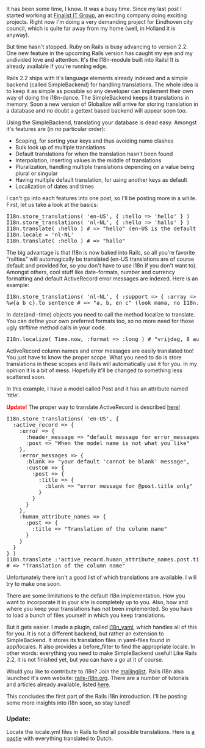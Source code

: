 It has been some time, I know. It was a busy time. Since my last post I started working at [Finalist IT Group](http://finalist.com/), an exciting company doing exciting projects. Right now I'm doing a very demanding project for Eindhoven city council, which is quite far away from my home (well, in Holland it is anyway).

But time hasn't stopped. Ruby on Rails is busy advancing to version 2.2. One new feature in the upcoming Rails version has caught my eye and my undivided love and attention. It's the I18n-module built into Rails! It is already available if you're running edge.

Rails 2.2 ships with it's language elements already indexed and a simple backend (called SimpleBackend) for handling translations. The whole idea is to keep it as simple as possible so any developer can implement their own way of doing the i18n-dance. The SimpleBackend keeps it translations in memory. Soon a new version of Globalize will arrive for storing translation in a database and no doubt a gettext based backend will appear soon too.

Using the SimpleBackend, translating your database is dead easy. Amongst it's features are (in no particular order):

<ul>
  <li>Scoping, for sorting your keys and thus avoiding name clashes</li>
  <li>Bulk look up of multiple translations</li>
  <li>Default translations for when the translation hasn't been found</li>
  <li>Interpolation, inserting values in the middle of translations</li>
  <li>Pluralization, handling multiple translations depending on a value being plural or singular</li>
  <li>Having multiple default translation, for using another keys as default</li>
  <li>Localization of dates and times</li>
</ul>

I can't go into each features into one post, so I'll be posting more in a while. First, let us take a look at the basics:

<pre lang="rails">
I18n.store_translations( 'en-US', { :hello => 'hello' } )
I18n.store_translations( 'nl-NL', { :hello => 'hallo' } )
I18n.translate( :hello ) # => "hello" (en-US is the default locale)
I18n.locale = 'nl-NL'
I18n.translate( :hello ) # => "hallo"
</pre>

The big advantage is that I18n is now baked into Rails, so all you're favorite "railties" will automagically be translated (en-US translations are of course default and provided for, so you don't have to use I18n if you don't want to). Amongst others, cool stuff like date-formats, number and currency formatting and default ActiveRecord error messages are indexed. Here is an example:

<pre lang="rails">
I18n.store_translations( 'nl-NL', { :support => { :array => { :sentence_connector => 'en' } } } )
%w{a b c}.to_sentence # => "a, b, en c" (look mama, no I18n.translate call!)
</pre>

In date(and -time) objects you need to call the method localize to translate. You can define your own preferred formats too, so no more need for those ugly strftime method calls in your code.

<pre lang="rails">
I18n.localize( Time.now, :format => :long ) # "vrijdag, 8 augustus 2008, 20:51:15"
</pre>

ActiveRecord column names and error messages are easily translated too! You just have to know the proper scope. What you need to do is store translations in these scopes and Rails will automatically use it for you. In my opinion it is a bit of mess. Hopefully it'll be changed to something less scattered soon.

In this example, I have a model called Post and it has an attribute named 'title'.

<strong style="color: red;">Update!</strong> The proper way to translate ActiveRecord is described [here!](/translating-activerecord/)

<pre lang="rails">
I18n.store_translations( 'en-US', {
  :active_record => {
    :error => {
      :header_message => "default message for error_messages_for",
      :post => "When the model name is not what you like"
    },
    :error_messages => {
      :blank => "your default 'cannot be blank' message",
      :custom => {
        :post => {
          :title => {
            :blank => "error message for @post.title only"
          }
        }
      }
    },
    :human_attribute_names => {
      :post => {
        :title => "Translation of the column name"
      }
    }
  }
} )
I18n.translate :'active_record.human_attribute_names.post.title'
# => "Translation of the column name"
</pre>

Unfortunately there isn't a good list of which translations are available. I will try to make one soon.

There are some limitations to the default I18n implementation. How you want to incorporate it in your site is completely up to you. Also, how and where you keep your translations has not been implemented. So you have to load a bunch of files yourself in which you keep translations.

But it gets easier. I made a plugin, called [i18n_yaml](http://github.com/iain/i18n_yaml/), which handles all of this for you. It is not a different backend, but rather an extension to SimpleBackend. It stores its translation files in yaml-files found in app/locales. It also provides a before_filter to find the appropriate locale. In other words: everything you need to make SimpleBackend useful! Like Rails 2.2, it is not finished yet, but you can have a go at it of course.

Would you like to contribute to i18n? Join the [mailinglist](http://groups.google.com/group/rails-i18n). Rails i18n also launched it's own website: [rails-i18n.org](http://rails-i18n.org/). There are a number of tutorials and articles already available, listed [here](http://rails-i18n.org/wiki).

This concludes the first part of the Rails i18n introduction. I'll be posting some more insights into i18n soon, so stay tuned!

<h3>Update:</h3>

Locate the locale.yml files in Rails to find all possible translations. Here is [a pastie](http://pastie.org/306532) with everything translated to Dutch.
